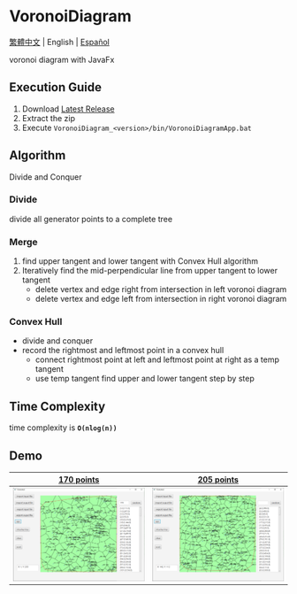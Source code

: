 # VoronoiDiagram

[繁體中文](./doc/readme_multi-language/README_TC.md) | English | [Español](./doc/readme_multi-language/README_ES.md)

voronoi diagram with JavaFx

## Execution Guide

1. Download [Latest Release](https://github.com/dockyu/VoronoiDiagram/releases/latest)
2. Extract the zip
3. Execute `VoronoiDiagram_<version>/bin/VoronoiDiagramApp.bat`

## Algorithm
Divide and Conquer

### Divide
divide all generator points to a complete tree

### Merge

1. find upper tangent and lower tangent with Convex Hull algorithm
2. Iteratively find the mid-perpendicular line from upper tangent to lower tangent
    + delete vertex and edge right from intersection in left voronoi diagram
    + delete vertex and edge left from intersection in right voronoi diagram

### Convex Hull
+ divide and conquer
+ record the rightmost and leftmost point in a convex hull
    + connect rightmost point at left and leftmost point at right as a temp tangent
    + use temp tangent find upper and lower tangent step by step

## Time Complexity
time complexity is **`O(nlog(n))`**

## Demo
|[170 points](test/170_points.txt)|[205 points](test/205_points.txt)|
|-|-|
|![170 points](doc/pic/170GP.png)|![205 points](doc/pic/205GP.png)|